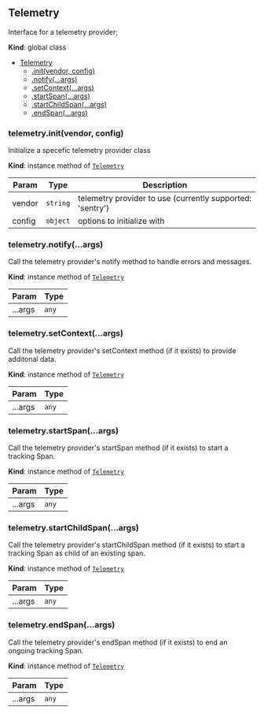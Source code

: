 <a name="Telemetry"></a>

## Telemetry
Interface for a telemetry provider;

**Kind**: global class  

* [Telemetry](#Telemetry)
    * [.init(vendor, config)](#Telemetry+init)
    * [.notify(...args)](#Telemetry+notify)
    * [.setContext(...args)](#Telemetry+setContext)
    * [.startSpan(...args)](#Telemetry+startSpan)
    * [.startChildSpan(...args)](#Telemetry+startChildSpan)
    * [.endSpan(...args)](#Telemetry+endSpan)

<a name="Telemetry+init"></a>

### telemetry.init(vendor, config)
Initialize a specefic telemetry provider class

**Kind**: instance method of [<code>Telemetry</code>](#Telemetry)  

| Param | Type | Description |
| --- | --- | --- |
| vendor | <code>string</code> | telemetry provider to use (currently supported: 'sentry') |
| config | <code>object</code> | options to initialize with |

<a name="Telemetry+notify"></a>

### telemetry.notify(...args)
Call the telemetry provider's notify method to handle errors and messages.

**Kind**: instance method of [<code>Telemetry</code>](#Telemetry)  

| Param | Type |
| --- | --- |
| ...args | <code>any</code> | 

<a name="Telemetry+setContext"></a>

### telemetry.setContext(...args)
Call the telemetry provider's setContext method (if it exists) to provide
additonal data.

**Kind**: instance method of [<code>Telemetry</code>](#Telemetry)  

| Param | Type |
| --- | --- |
| ...args | <code>any</code> | 

<a name="Telemetry+startSpan"></a>

### telemetry.startSpan(...args)
Call the telemetry provider's startSpan method (if it exists) to start
a tracking Span.

**Kind**: instance method of [<code>Telemetry</code>](#Telemetry)  

| Param | Type |
| --- | --- |
| ...args | <code>any</code> | 

<a name="Telemetry+startChildSpan"></a>

### telemetry.startChildSpan(...args)
Call the telemetry provider's startChildSpan method (if it exists) to start
a tracking Span as child of an existing span.

**Kind**: instance method of [<code>Telemetry</code>](#Telemetry)  

| Param | Type |
| --- | --- |
| ...args | <code>any</code> | 

<a name="Telemetry+endSpan"></a>

### telemetry.endSpan(...args)
Call the telemetry provider's endSpan method (if it exists) to end
an ongoing tracking Span.

**Kind**: instance method of [<code>Telemetry</code>](#Telemetry)  

| Param | Type |
| --- | --- |
| ...args | <code>any</code> | 

